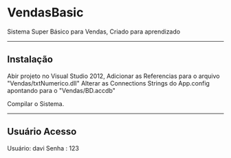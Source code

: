 VendasBasic
===========

Sistema Super Básico para Vendas, Criado para aprendizado


-------------------------------------------------------------------------------------
Instalação
-------------------------------------------------------------------------------------
Abir projeto no Visual Studio 2012,
Adicionar as Referencias para o arquivo  "Vendas/txtNumerico.dll"
Alterar as Connections Strings do App.config apontando para o "Vendas/BD.accdb"

Compilar o Sistema.

----------------------------------------------------------------------------------
Usuário Acesso
----------------------------------------------------------------------------------
Usuário: davi
Senha  : 123
